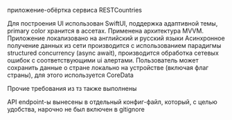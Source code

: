 приложение-обёртка сервиса RESTCountries

Для построения UI использован SwiftUI, поддержка адаптивной темы, primary color хранится в ассетах.
Применена архитектура MVVM.
Приложение локализовано на английский и русский языки
Асинхронное получение данных из сети производится с использованием парадигмы structured concurrency (async await), производится обработка сетевых ошибок с соответствующими ui алертами. 
Пользователь может сохранить данные о стране локально на устройстве (включая флаг страны), для этого используется CoreData

Прочие требования из тз также выполнены

API endpoint-ы вынесены в отдельный конфиг-файл, который, с целью удобства, нарочно не был включен в gitignore
